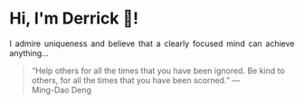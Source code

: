 # Hi, I'm Derrick 👋!
<p align="justify">I admire uniqueness and believe that a clearly focused mind can achieve anything...</p> 
<!-- #quote-start -->
<blockquote>&ldquo;Help others for all the times that you have been ignored. Be kind to others, for all the times that you have been scorned.&rdquo; &mdash; <footer>Ming-Dao Deng</footer></blockquote>
<!-- #quote-end -->
